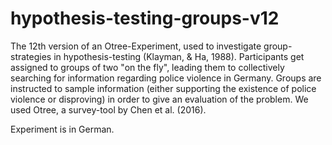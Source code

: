 # hypothesis-testing-groups-v12



The 12th version of an Otree-Experiment, used to investigate group-strategies in hypothesis-testing (Klayman, & Ha, 1988). 
Participants get assigned to groups of two "on the fly", leading them to collectively searching for information regarding police violence in Germany. 
Groups are instructed to sample information (either supporting the existence of police violence or disproving) in order to give an evaluation of the problem. 
We used Otree, a survey-tool by Chen et al. (2016). 

Experiment is in German. 
